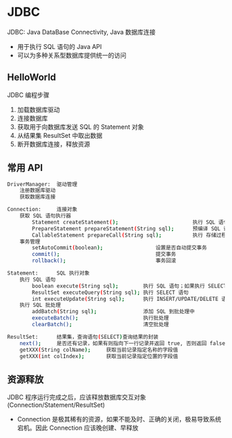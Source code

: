 # JDBC

JDBC: Java DataBase Connectivity, Java 数据库连接

- 用于执行 SQL 语句的 Java API
- 可以为多种关系型数据库提供统一的访问

## HelloWorld

JDBC 编程步骤

1. 加载数据库驱动
2. 连接数据库
3. 获取用于向数据库发送 SQL 的 Statement 对象
4. 从结果集 ResultSet 中取出数据
5. 断开数据库连接，释放资源

## 常用 API

```bash
DriverManager:  驱动管理
    注册数据库驱动
    获取数据库连接

Connection:     连接对象
    获取 SQL 语句执行器
        Statement createStatement();                        执行 SQL 语句，存在 SQL 注入的漏洞
        PrepareStatement prepareStatement(String sql);      预编译 SQL 语句并执行，解决 SQL 注入
        CallableStatement prepareCall(String sql);          执行 存储过程
    事务管理
        setAutoCommit(boolean);                 设置是否自动提交事务
        commit();                               提交事务
        rollback();                             事务回滚

Statement:      SQL 执行对象
    执行 SQL 语句
        boolean execute(String sql);        执行 SQL 语句；如果执行 SELECT 则返回 true, 否则返回 false
        ResultSet executeQuery(String sql); 执行 SELECT 语句
        int executeUpdate(String sql);      执行 INSERT/UPDATE/DELETE 语句；返回影响行数
    执行 SQL 批处理
        addBatch(String sql);               添加 SQL 到批处理中
        executeBatch();                     执行批处理
        clearBatch();                       清空批处理

ResultSet:      结果集，查询语句(SELECT)查询结果的封装
    next();     是否还有记录，如果有则指向下一行记录并返回 true, 否则返回 false
    getXXX(String colName);     获取当前记录指定名称的字段值
    getXXX(int colIndex);       获取当前记录指定位置的字段值
```

## 资源释放

JDBC 程序运行完成之后，应该释放数据库交互对象(Connection/Statement/ResultSet)

- Connection 是极其稀有的资源，如果不能及时、正确的关闭，极易导致系统宕机。因此 Connection 应该晚创建、早释放

